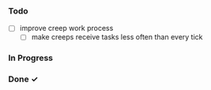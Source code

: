### Todo
- [ ] improve creep work process
    - [ ] make creeps receive tasks less often than every tick

### In Progress

### Done ✓
